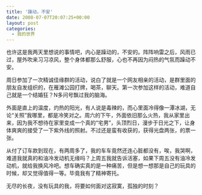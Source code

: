 ```yaml
---
title: '躁动，不安'
date: 2008-07-07T20:07:25+00:00
layout: post
categories:
  - 我的世界
---
```


也许这是我两天里想说的事情吧，内心是躁动的，不安的。阵阵响雷之后，风雨已过，屋外吹来习习凉风，整个身体都那么舒服，心也不再因为闷热的气氛而躁动不安。

周日参加了一次精诚佳缘群的活动，说白了就是一个网友相亲的活动，是群里面的朋友自发组织的，在雁滩公园打牌，喝茶，聊天。第一次参加这样的活动，难道自己就是一个结婚狂？N多问号飘过我的脑海。

外面是直上的温度，灼热的阳光，有人说是毒辣的，而心里面冷得像一潭冰湖，无论“关照”我哪里，都是冷笑对之。周六的下午，外面依旧那么火热，我从家里出来，因为我不想待在家里变成一个真的“宅男”，头顶烈日，漫步于日光之下，让身体爽爽的接受了一下紫外线的照射。不过还是蛮有收获的，获得光盘两张，的票一张。
<!--more-->
从付了订车款到现在，有两周多了，我的车车竟然还连心脏都没有，唉，我哭啊，难道我就真的和油冷发动机无缘吗？上周五我就告诉活塞，如果下周五没有油冷发动机，就给我换风冷吧。想车确实真的是一种痛苦，但是想一想那是自己的玩具的时候，却又觉得值得一等。毕竟我有了精神寄托。

无尽的长夜，没有玩具的我，将要如何面对这寂寞，孤独的时刻？